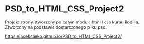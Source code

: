 # PSD_to_HTML_CSS_Project2

Projekt strony stworzony po całym module html i css kursu Kodilla. Ztworzony na podstawie dostarczonego pliku psd.

https://jaceksanko.github.io/PSD_to_HTML_CSS_Project2/
